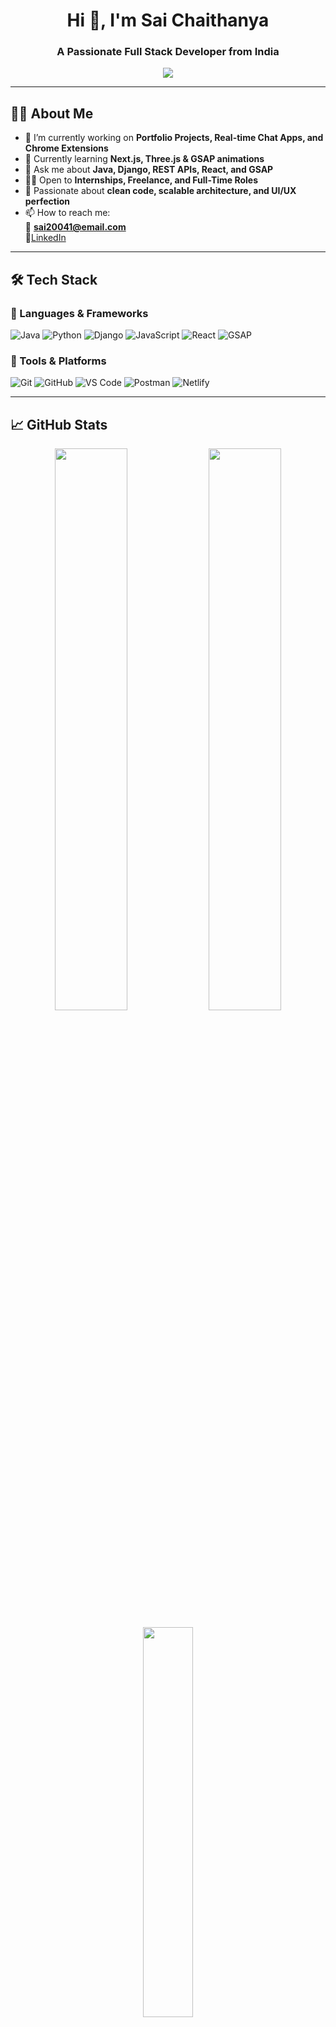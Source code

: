 <h1 align="center">Hi 👋, I'm Sai Chaithanya</h1>
<h3 align="center">A Passionate Full Stack Developer from India</h3>

<p align="center">
  <img src="https://readme-typing-svg.herokuapp.com/?lines=Full+Stack+Developer;Java+%7C+Django+%7C+React+Specialist;Building+Modern+UI+%26+API+Integrations&center=true&width=500&height=50">
</p>

---

## 👨‍💻 About Me

- 🔭 I’m currently working on **Portfolio Projects, Real-time Chat Apps, and Chrome Extensions**
- 🌱 Currently learning **Next.js, Three.js & GSAP animations**
- 💬 Ask me about **Java, Django, REST APIs, React, and GSAP**
- 👨‍💼 Open to **Internships, Freelance, and Full-Time Roles**
- 🧠 Passionate about **clean code, scalable architecture, and UI/UX perfection**
- 📫 How to reach me:  
  📧 **sai20041@email.com**  
  🔗[LinkedIn](https://www.linkedin.com/in/sai-chaithanya-ab7366289/)

---

## 🛠️ Tech Stack

### 🚀 Languages & Frameworks
![Java](https://img.shields.io/badge/Java-%23ED8B00.svg?style=flat&logo=openjdk&logoColor=white)
![Python](https://img.shields.io/badge/Python-3670A0?style=flat&logo=python&logoColor=ffdd54)
![Django](https://img.shields.io/badge/Django-%23092E20.svg?style=flat&logo=django&logoColor=white)
![JavaScript](https://img.shields.io/badge/JavaScript-F7DF1E?style=flat&logo=javascript&logoColor=black)
![React](https://img.shields.io/badge/React-%2320232a.svg?style=flat&logo=react&logoColor=%2361DAFB)
![GSAP](https://img.shields.io/badge/GSAP-88CE02?style=flat&logo=greensock&logoColor=white)

### 🧰 Tools & Platforms
![Git](https://img.shields.io/badge/Git-%23F05033.svg?style=flat&logo=git&logoColor=white)
![GitHub](https://img.shields.io/badge/GitHub-%23121011.svg?style=flat&logo=github&logoColor=white)
![VS Code](https://img.shields.io/badge/VS%20Code-0078d7.svg?style=flat&logo=visual-studio-code&logoColor=white)
![Postman](https://img.shields.io/badge/Postman-FF6C37?style=flat&logo=postman&logoColor=white)
![Netlify](https://img.shields.io/badge/Netlify-%23000000.svg?style=flat&logo=netlify&logoColor=#00C7B7)

---

## 📈 GitHub Stats

<p align="center">
  <img src="https://github-readme-stats.vercel.app/api?username=Sai-20041&show_icons=true&theme=tokyonight" width="48%">
  <img src="https://github-readme-streak-stats.herokuapp.com/?user=Sai-20041&theme=tokyonight" width="48%">
</p>

<p align="center">
  <img src="https://github-readme-stats.vercel.app/api/top-langs/?username=Sai-20041&layout=compact&theme=tokyonight" width="40%">
</p>

---

## 🧩 Featured Projects

| Project | Tech Used | Live Demo |
|--------|------------|-----------|
| 💬 Real-Time Chat App | React, Socket.io, Node.js | [View Live](https://your-chat-app-link.com) |
| 🌐 Animated Portfolio Website | HTML, CSS, JavaScript, GSAP | [View Live](file:///C:/Users/saich/OneDrive/Desktop/my%20portfolio/sai.html) |

---

## 🌐 Connect With Me

<p align="center">
  <a href="https://linkedin.com/in/your-profile" target="_blank"><img src="https://img.shields.io/badge/LinkedIn-blue?style=for-the-badge&logo=linkedin"></a>
  <a href="https://github.com/Sai-20041" target="_blank"><img src="https://img.shields.io/badge/GitHub-181717?style=for-the-badge&logo=github"></a>
  <a href="mailto:sai20041@email.com"><img src="https://img.shields.io/badge/Email-D14836?style=for-the-badge&logo=gmail&logoColor=white"></a>
</p>

---

<p align="center">Made with ❤️ by Sai Chaithanya</p>
